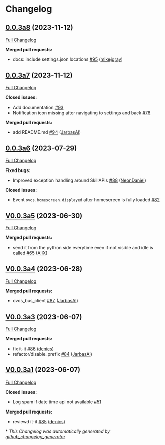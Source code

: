 # Changelog

## [0.0.3a8](https://github.com/OpenVoiceOS/skill-ovos-homescreen/tree/0.0.3a8) (2023-11-12)

[Full Changelog](https://github.com/OpenVoiceOS/skill-ovos-homescreen/compare/0.0.3a7...0.0.3a8)

**Merged pull requests:**

- docs: include settings.json locations [\#95](https://github.com/OpenVoiceOS/skill-ovos-homescreen/pull/95) ([mikejgray](https://github.com/mikejgray))

## [0.0.3a7](https://github.com/OpenVoiceOS/skill-ovos-homescreen/tree/0.0.3a7) (2023-11-12)

[Full Changelog](https://github.com/OpenVoiceOS/skill-ovos-homescreen/compare/0.0.3a6...0.0.3a7)

**Closed issues:**

- Add documentation [\#93](https://github.com/OpenVoiceOS/skill-ovos-homescreen/issues/93)
- Notification icon missing after navigating to settings and back [\#76](https://github.com/OpenVoiceOS/skill-ovos-homescreen/issues/76)

**Merged pull requests:**

- add README.md [\#94](https://github.com/OpenVoiceOS/skill-ovos-homescreen/pull/94) ([JarbasAl](https://github.com/JarbasAl))

## [0.0.3a6](https://github.com/OpenVoiceOS/skill-ovos-homescreen/tree/0.0.3a6) (2023-07-29)

[Full Changelog](https://github.com/OpenVoiceOS/skill-ovos-homescreen/compare/V0.0.3a5...0.0.3a6)

**Fixed bugs:**

- Improved exception handling around SkillAPIs [\#88](https://github.com/OpenVoiceOS/skill-ovos-homescreen/pull/88) ([NeonDaniel](https://github.com/NeonDaniel))

**Closed issues:**

- Event `ovos.homescreen.displayed` after homescreen is fully loaded  [\#82](https://github.com/OpenVoiceOS/skill-ovos-homescreen/issues/82)

## [V0.0.3a5](https://github.com/OpenVoiceOS/skill-ovos-homescreen/tree/V0.0.3a5) (2023-06-30)

[Full Changelog](https://github.com/OpenVoiceOS/skill-ovos-homescreen/compare/V0.0.3a4...V0.0.3a5)

**Merged pull requests:**

- send it from the python side everytime even if not visible and idle is called [\#65](https://github.com/OpenVoiceOS/skill-ovos-homescreen/pull/65) ([AIIX](https://github.com/AIIX))

## [V0.0.3a4](https://github.com/OpenVoiceOS/skill-ovos-homescreen/tree/V0.0.3a4) (2023-06-28)

[Full Changelog](https://github.com/OpenVoiceOS/skill-ovos-homescreen/compare/V0.0.3a3...V0.0.3a4)

**Merged pull requests:**

- ovos\_bus\_client [\#87](https://github.com/OpenVoiceOS/skill-ovos-homescreen/pull/87) ([JarbasAl](https://github.com/JarbasAl))

## [V0.0.3a3](https://github.com/OpenVoiceOS/skill-ovos-homescreen/tree/V0.0.3a3) (2023-06-07)

[Full Changelog](https://github.com/OpenVoiceOS/skill-ovos-homescreen/compare/V0.0.3a1...V0.0.3a3)

**Merged pull requests:**

- fix it-it [\#86](https://github.com/OpenVoiceOS/skill-ovos-homescreen/pull/86) ([denics](https://github.com/denics))
- refactor/disable\_prefix [\#84](https://github.com/OpenVoiceOS/skill-ovos-homescreen/pull/84) ([JarbasAl](https://github.com/JarbasAl))

## [V0.0.3a1](https://github.com/OpenVoiceOS/skill-ovos-homescreen/tree/V0.0.3a1) (2023-06-07)

[Full Changelog](https://github.com/OpenVoiceOS/skill-ovos-homescreen/compare/V0.0.2...V0.0.3a1)

**Closed issues:**

- Log spam if date time api not available [\#51](https://github.com/OpenVoiceOS/skill-ovos-homescreen/issues/51)

**Merged pull requests:**

- reviewd it-it [\#85](https://github.com/OpenVoiceOS/skill-ovos-homescreen/pull/85) ([denics](https://github.com/denics))



\* *This Changelog was automatically generated by [github_changelog_generator](https://github.com/github-changelog-generator/github-changelog-generator)*
